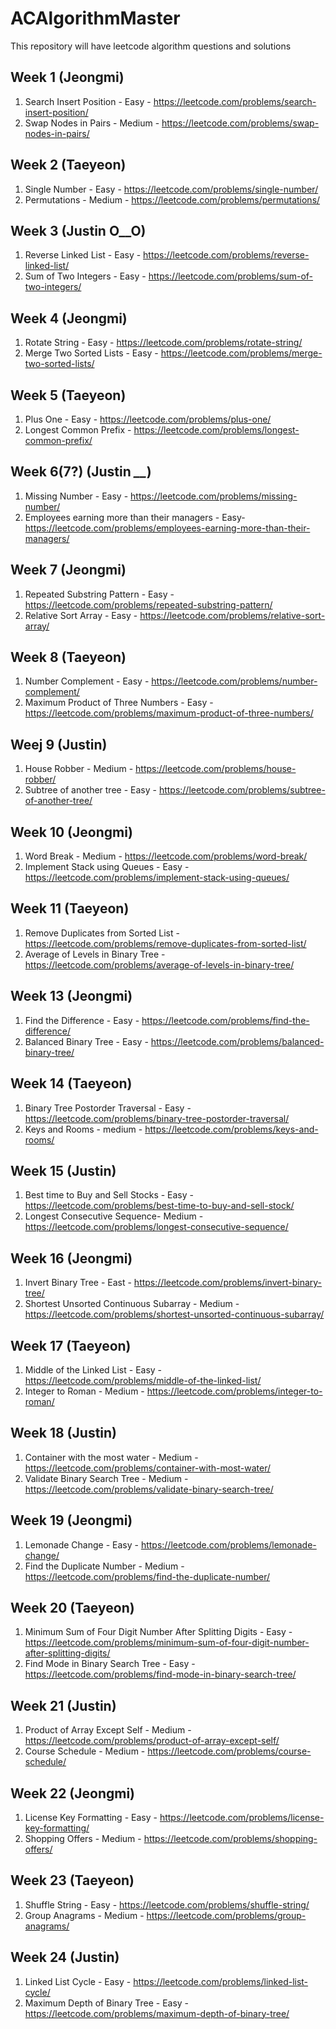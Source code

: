 # ACAlgorithmMaster
This repository will have leetcode algorithm questions and solutions


## Week 1 (Jeongmi)
1. Search Insert Position - Easy - https://leetcode.com/problems/search-insert-position/
2. Swap Nodes in Pairs - Medium - https://leetcode.com/problems/swap-nodes-in-pairs/

## Week 2 (Taeyeon) 
1. Single Number - Easy - https://leetcode.com/problems/single-number/ 
2. Permutations - Medium - https://leetcode.com/problems/permutations/

## Week 3 (Justin O__O)
1. Reverse Linked List - Easy - https://leetcode.com/problems/reverse-linked-list/
2. Sum of Two Integers - Easy - https://leetcode.com/problems/sum-of-two-integers/

## Week 4 (Jeongmi)
1. Rotate String - Easy - https://leetcode.com/problems/rotate-string/
2. Merge Two Sorted Lists - Easy - https://leetcode.com/problems/merge-two-sorted-lists/

## Week 5 (Taeyeon)
1. Plus One - Easy - https://leetcode.com/problems/plus-one/
2. Longest Common Prefix - https://leetcode.com/problems/longest-common-prefix/

## Week 6(7?) (Justin *__*)
1. Missing Number - Easy - https://leetcode.com/problems/missing-number/
2. Employees earning more than their managers - Easy- https://leetcode.com/problems/employees-earning-more-than-their-managers/

## Week 7 (Jeongmi)
1. Repeated Substring Pattern - Easy - https://leetcode.com/problems/repeated-substring-pattern/ 
2. Relative Sort Array - Easy - https://leetcode.com/problems/relative-sort-array/

## Week 8 (Taeyeon)
1. Number Complement - Easy - https://leetcode.com/problems/number-complement/
2. Maximum Product of Three Numbers - Easy - https://leetcode.com/problems/maximum-product-of-three-numbers/

## Weej 9 (Justin)
1.  House Robber - Medium - https://leetcode.com/problems/house-robber/
2.  Subtree of another tree - Easy - https://leetcode.com/problems/subtree-of-another-tree/

## Week 10 (Jeongmi)
1. Word Break - Medium - https://leetcode.com/problems/word-break/
2. Implement Stack using Queues - Easy - https://leetcode.com/problems/implement-stack-using-queues/

## Week 11 (Taeyeon)
1. Remove Duplicates from Sorted List - https://leetcode.com/problems/remove-duplicates-from-sorted-list/
2. Average of Levels in Binary Tree - https://leetcode.com/problems/average-of-levels-in-binary-tree/

## Week 13 (Jeongmi)
1. Find the Difference -  Easy - https://leetcode.com/problems/find-the-difference/
2. Balanced Binary Tree - Easy - https://leetcode.com/problems/balanced-binary-tree/

## Week 14 (Taeyeon)
1. Binary Tree Postorder Traversal - Easy - https://leetcode.com/problems/binary-tree-postorder-traversal/
2. Keys and Rooms - medium - https://leetcode.com/problems/keys-and-rooms/

## Week 15 (Justin)
1. Best time to Buy and Sell Stocks - Easy - https://leetcode.com/problems/best-time-to-buy-and-sell-stock/
2. Longest Consecutive Sequence- Medium - https://leetcode.com/problems/longest-consecutive-sequence/

## Week 16 (Jeongmi)
1. Invert Binary Tree - East - https://leetcode.com/problems/invert-binary-tree/
2. Shortest Unsorted Continuous Subarray - Medium - https://leetcode.com/problems/shortest-unsorted-continuous-subarray/

## Week 17 (Taeyeon)
1. Middle of the Linked List - Easy - https://leetcode.com/problems/middle-of-the-linked-list/
2. Integer to Roman - Medium - https://leetcode.com/problems/integer-to-roman/

## Week 18 (Justin)
1. Container with the most water - Medium - https://leetcode.com/problems/container-with-most-water/
2. Validate Binary Search Tree - Medium - https://leetcode.com/problems/validate-binary-search-tree/

## Week 19 (Jeongmi)
1. Lemonade Change - Easy - https://leetcode.com/problems/lemonade-change/
2. Find the Duplicate Number - Medium - https://leetcode.com/problems/find-the-duplicate-number/

## Week 20 (Taeyeon)
1. Minimum Sum of Four Digit Number After Splitting Digits - Easy - https://leetcode.com/problems/minimum-sum-of-four-digit-number-after-splitting-digits/
2. Find Mode in Binary Search Tree - Easy - https://leetcode.com/problems/find-mode-in-binary-search-tree/

## Week 21 (Justin)
1. Product of Array Except Self - Medium - https://leetcode.com/problems/product-of-array-except-self/
2. Course Schedule - Medium - https://leetcode.com/problems/course-schedule/

## Week 22 (Jeongmi)
1. License Key Formatting - Easy - https://leetcode.com/problems/license-key-formatting/
2. Shopping Offers - Medium - https://leetcode.com/problems/shopping-offers/

## Week 23 (Taeyeon)
1. Shuffle String - Easy - https://leetcode.com/problems/shuffle-string/
2. Group Anagrams - Medium - https://leetcode.com/problems/group-anagrams/

## Week 24 (Justin)
1. Linked List Cycle - Easy - https://leetcode.com/problems/linked-list-cycle/
2. Maximum Depth of Binary Tree - Easy - https://leetcode.com/problems/maximum-depth-of-binary-tree/
